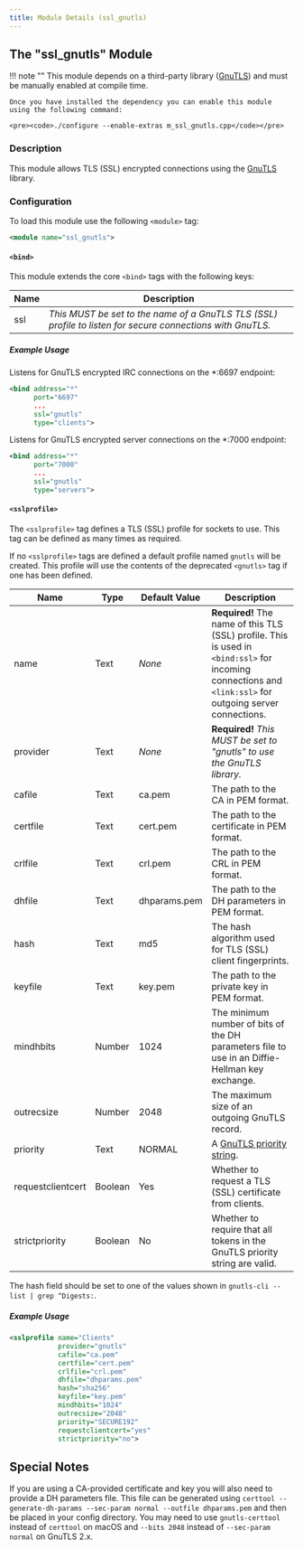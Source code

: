 ```yaml
---
title: Module Details (ssl_gnutls)
---
```


## The "ssl_gnutls" Module

!!! note ""
    This module depends on a third-party library ([GnuTLS](https://gnutls.org)) and must be manually enabled at compile time.

    Once you have installed the dependency you can enable this module using the following command:

    <pre><code>./configure --enable-extras m_ssl_gnutls.cpp</code></pre>

### Description

This module allows TLS (SSL) encrypted connections using the [GnuTLS](https://gnutls.org) library.

### Configuration

To load this module use the following `<module>` tag:

```xml
<module name="ssl_gnutls">
```

#### `<bind>`

This module extends the core `<bind>` tags with the following keys:

Name | Description
---- | -----------
ssl  | *This MUST be set to the name of a GnuTLS TLS (SSL) profile to listen for secure connections with GnuTLS.*

##### Example Usage

Listens for GnuTLS encrypted IRC connections on the *:6697 endpoint:

```xml
<bind address="*"
      port="6697"
      ...
      ssl="gnutls"
      type="clients">
```

Listens for GnuTLS encrypted server connections on the *:7000 endpoint:

```xml
<bind address="*"
      port="7000"
      ...
      ssl="gnutls"
      type="servers">
```

#### `<sslprofile>`

The `<sslprofile>` tag defines a TLS (SSL) profile for sockets to use. This tag can be defined as many times as required.

If no `<sslprofile>` tags are defined a default profile named `gnutls` will be created. This profile will use the contents of the deprecated `<gnutls>` tag if one has been defined.

Name              | Type    | Default Value | Description
----------------- | ------- | ------------- | -----------
name              | Text    | *None*        | **Required!** The name of this TLS (SSL) profile. This is used in `<bind:ssl>` for incoming connections and `<link:ssl>` for outgoing server connections.
provider          | Text    | *None*        | **Required!** *This MUST be set to "gnutls" to use the GnuTLS library.*
cafile            | Text    | ca.pem        | The path to the CA in PEM format.
certfile          | Text    | cert.pem      | The path to the certificate in PEM format.
crlfile           | Text    | crl.pem       | The path to the CRL in PEM format.
dhfile            | Text    | dhparams.pem  | The path to the DH parameters in PEM format.
hash              | Text    | md5           | The hash algorithm used for TLS (SSL) client fingerprints.
keyfile           | Text    | key.pem       | The path to the private key in PEM format.
mindhbits         | Number  | 1024          | The minimum number of bits of the DH parameters file to use in an Diffie-Hellman key exchange.
outrecsize        | Number  | 2048          | The maximum size of an outgoing GnuTLS record.
priority          | Text    | NORMAL        | A [GnuTLS priority string](https://gnutls.org/manual/html_node/Priority-Strings.html).
requestclientcert | Boolean | Yes           | Whether to request a TLS (SSL) certificate from clients.
strictpriority    | Boolean | No            | Whether to require that all tokens in the GnuTLS priority string are valid.

The hash field should be set to one of the values shown in `gnutls-cli --list | grep ^Digests:`.

##### Example Usage

```xml
<sslprofile name="Clients"
            provider="gnutls"
            cafile="ca.pem"
            certfile="cert.pem"
            crlfile="crl.pem"
            dhfile="dhparams.pem"
            hash="sha256"
            keyfile="key.pem"
            mindhbits="1024"
            outrecsize="2048"
            priority="SECURE192"
            requestclientcert="yes"
            strictpriority="no">
```
## Special Notes

If you are using a CA-provided certificate and key you will also need to provide a DH parameters file. This file can be generated using `certtool --generate-dh-params --sec-param normal --outfile dhparams.pem` and then be placed in your config directory. You may need to use `gnutls-certtool` instead of `certtool` on macOS and `--bits 2048` instead of `--sec-param normal` on GnuTLS 2.x.
